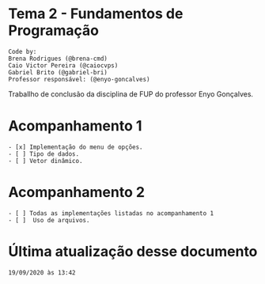 # Tema 2 - Fundamentos de Programação

    Code by:
    Brena Rodrigues (@brena-cmd)
    Caio Victor Pereira (@caiocvps)
    Gabriel Brito (@gabriel-bri)
    Professor responsável: (@enyo-goncalves)


Traballho de conclusão da disciplina de FUP do professor Enyo Gonçalves.

# Acompanhamento 1
    - [x] Implementação do menu de opções. 
    - [ ] Tipo de dados.
    - [ ] Vetor dinâmico.

   
 # Acompanhamento 2
    - [ ] Todas as implementações listadas no acompanhamento 1
    - [ ]  Uso de arquivos.

 # Última atualização desse documento
    19/09/2020 às 13:42
